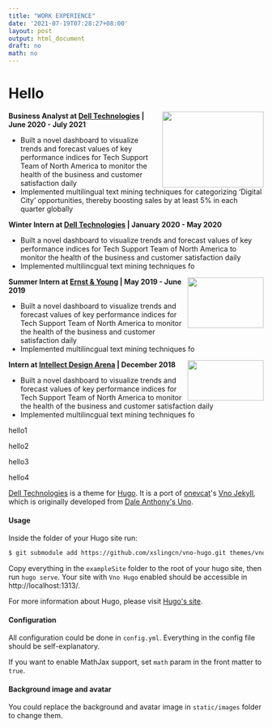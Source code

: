 ```yaml
---
title: "WORK EXPERIENCE"
date: '2021-07-19T07:28:27+08:00'
layout: post
output: html_document
draft: no
math: no
---
```


# Hello

<img align="right" top="1200" width="200" height="150" topmargin="5000" src="/images/dell.png">

**Business Analyst at [Dell Technologies](https://www.delltechnologies.com/en-gb/index.htm) | June 2020 - July 2021**

* Built a novel dashboard to visualize trends and forecast values of key performance indices for Tech Support Team of North America to monitor the health of the business and customer satisfaction daily
* Implemented multilingual text mining techniques for categorizing ‘Digital City’ opportunities, thereby boosting sales by at least 5% in each quarter globally
 
 <!--p align="center">  1 </p-->
 
<!--img align="left" width="200" height="150" src="dell2.png"-->

**Winter Intern at [Dell Technologies](https://www.delltechnologies.com/en-gb/index.htm) | January 2020 - May 2020**

* Built a novel dashboard to visualize trends and forecast values of key performance indices for Tech Support Team of North America to monitor the health of the business and customer satisfaction daily
* Implemented multilincgual text mining techniques fo 



<!--p align="center">  2 </p-->
 
<img align="right" width="150" height="100" src="/images/EY.png">

**Summer Intern at [Ernst & Young](https://www.ey.com/en_in) | May 2019 - June 2019**

* Built a novel dashboard to visualize trends and forecast values of key performance indices for Tech Support Team of North America to monitor the health of the business and customer satisfaction daily
* Implemented multilincgual text mining techniques fo 


<img align="right" width="150" height="80" src="intellect.png">

**Intern at [Intellect Design Arena](https://www.intellectdesign.com/about-us) | December 2018**

* Built a novel dashboard to visualize trends and forecast values of key performance indices for Tech Support Team of North America to monitor the health of the business and customer satisfaction daily
* Implemented multilincgual text mining techniques fo 






 

hello1

hello2

hello3

hello4


[Dell Technologies](https://www.delltechnologies.com/en-gb/index.htm) is a theme for [Hugo](https://gohugo.io). It is a port of [onevcat](https://onevcat.com)'s [Vno Jekyll](https://github.com/onevcat/vno-jekyll), which is originally developed from [Dale Anthony's Uno](https://github.com/daleanthony/uno).

#### Usage

Inside the folder of your Hugo site run:

```bash
$ git submodule add https://github.com/xslingcn/vno-hugo.git themes/vno-hugo
```

Copy everything in the `exampleSite` folder to the root of your hugo site, then run `hugo serve`. Your site with `Vno Hugo` enabled should be accessible in http://localhost:1313/.

For more information about Hugo, please visit [Hugo's site](https://gohugo.io).

#### Configuration

All configuration could be done in `config.yml`. Everything in the config file should be self-explanatory.

If you want to enable MathJax support, set `math` param in the front matter to `true`.

#### Background image and avatar

You could replace the background and avatar image in `static/images` folder to change them.

